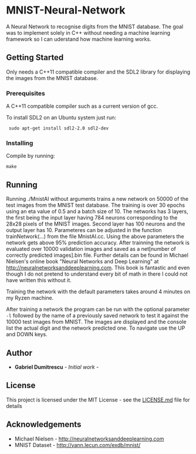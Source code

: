 # MNIST-Neural-Network

A Neural Network to recognise digits from the MNIST database.
The goal was to implement solely in C++ without needing a machine learning framework so I can uderstand how machine learning works.
## Getting Started
Only needs a C++11 compatible compiler and the SDL2 library for displaying the images from the MNIST database. 
### Prerequisites
A C++11 compatible compiler such as a current version of gcc.

To install SDL2 on an Ubuntu system just run:
```
 sudo apt-get install sdl2-2.0 sdl2-dev
```
### Installing
Compile by running:
```
make
```
## Running

Running ./MnistAI without arguments trains a new network on 50000 of the test images from the MNIST test database. The training is over 30 epochs using an eta value of 0.5 and a batch size of 10. The networks has 3 layers, the first being the input layer having 784 neurons corresponding to the 28x28 pixels of the MNIST images. Second layer has 100 neurons and the output layer has 10. Parameteres can be adjusted in the function trainNetwork(...) from the file MnistAI.cc. Using the above parameters the network gets above 95% prediction accuracy. After trainning the network is evaluated over 10000 validation images and saved as a net[number of correctly predicted images].bin file. Further details can be found in Michael Nielsen's online book "Neural Networks and Deep Learning" at http://neuralnetworksanddeeplearning.com. This book is fantastic and even though I do not pretend to understand every bit of math in there I could not have written this without it.

Training the network with the default parameters takes around 4 minutes on my Ryzen machine.

After training a network the program can be run with the optional parameter ```-l``` followed by the name of a previously saved network to test it against the 10000 test images from MNIST. The images are displayed and the console list the actual digit and the network predicted one. To navigate use the UP and DOWN keys.

## Author

* **Gabriel Dumitrescu** - *Initial work* -

## License

This project is licensed under the MIT License - see the [LICENSE.md](LICENSE.md) file for details

## Acknowledgements

*  Michael Nielsen - http://neuralnetworksanddeeplearning.com
*  MNIST Dataset - http://yann.lecun.com/exdb/mnist/



